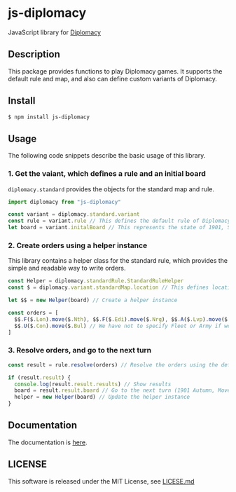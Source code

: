 js-diplomacy
===

JavaScript library for [Diplomacy](https://en.wikipedia.org/wiki/Diplomacy_(game))

## Description
This package provides functions to play Diplomacy games. It supports the default rule and map, and also can define custom variants of Diplomacy.

## Install
```bash
$ npm install js-diplomacy
```

## Usage
The following code snippets describe the basic usage of this library.

### 1. Get the vaiant, which defines a rule and an initial board
`diplomacy.standard` provides the objects for the standard map and rule.

```typescript
import diplomacy from "js-diplomacy"

const variant = diplomacy.standard.variant
const rule = variant.rule // This defines the default rule of Diplomacy
let board = variant.initalBoard // This represents the state of 1901, Spring.
```

### 2. Create orders using a helper instance
This library contains a helper class for the standard rule, which provides the simple and readable way to write orders.

```typescript
const Helper = diplomacy.standardRule.StandardRuleHelper
const $ = diplomacy.variant.standardMap.location // This defines locations (e.g., StP_SC, Swe)

let $$ = new Helper(board) // Create a helper instance

const orders = [
  $$.F($.Lon).move($.Nth), $$.F($.Edi).move($.Nrg), $$.A($.Lvp).move($.Yor), // This is a Yor OP.
  $$.U($.Con).move($.Bul) // We have not to specify Fleet or Army if we use `U` function
]
```

### 3. Resolve orders, and go to the next turn
```typescript
const result = rule.resolve(orders) // Resolve the orders using the default rule

if (result.result) {
  console.log(result.result.results) // Show results
  board = result.result.board // Go to the next turn (1901 Autumn, Movement phase)
  helper = new Helper(board) // Update the helper instance
}
```

## Documentation
The documentation is [here](https://karmami.github.io/js-diplomacy/docs/).

## LICENSE
This software is released under the MIT License, see [LICESE.md](LICENSE.md)
